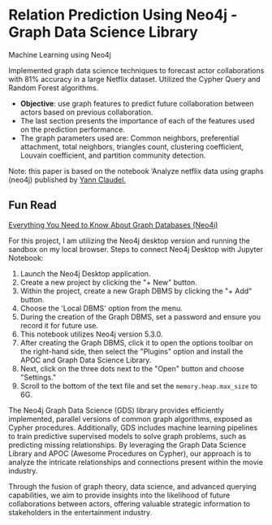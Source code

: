 # Relation Prediction Using Neo4j - Graph Data Science Library
Machine Learning using Neo4j

Implemented graph data science techniques to forecast actor collaborations with 81% accuracy in a large Netflix dataset. 
Utilized the Cypher Query and Random Forest algorithms.

* **Objective**: use graph features to predict future collaboration between actors based on previous collaboration.
* The last section presents the importance of each of the features used on the prediction performance.
* The graph parameters used are: Common neighbors, preferential attachment, total neighbors, triangles count, clustering coefficient, Louvain coefficient, and partition community detection.

Note: this paper is based on the notebook ‘Analyze netflix data using graphs (neo4j) published by [Yann Claudel.](https://www.kaggle.com/code/yclaudel/analyze-netflix-data-using-graphs-neo4j)

## Fun Read

[Everything You Need to Know About Graph Databases (Neo4j)](https://towardsdatascience.com/everything-you-need-to-know-about-graph-databases-neo4j-b9154f57dad0)

For this project, I am utilizing the Neo4j desktop version and running the sandbox on my local browser.
Steps to connect Neo4j Desktop with Jupyter Notebook:

1. Launch the Neo4j Desktop application.
2. Create a new project by clicking the "+ New" button.
3. Within the project, create a new Graph DBMS by clicking the "+ Add" button.
4. Choose the 'Local DBMS' option from the menu.
5. During the creation of the Graph DBMS, set a password and ensure you record it for future use.
6. This notebook utilizes Neo4j version 5.3.0.
7. After creating the Graph DBMS, click it to open the options toolbar on the right-hand side, then select the "Plugins" option and install the APOC and Graph Data Science Library.
8. Next, click on the three dots next to the "Open" button and choose "Settings."
9. Scroll to the bottom of the text file and set the `memory.heap.max_size` to 6G.

The Neo4j Graph Data Science (GDS) library provides efficiently implemented, parallel versions of common graph algorithms, exposed as Cypher procedures. Additionally, GDS includes machine learning pipelines to train predictive supervised models to solve graph problems, such as predicting missing relationships.
By leveraging the Graph Data Science Library and APOC (Awesome Procedures on Cypher), our approach is to analyze the intricate relationships and connections present within the movie industry. 

Through the fusion of graph theory, data science, and advanced querying capabilities, we aim to provide insights into the likelihood of future collaborations between actors, offering valuable strategic information to stakeholders in the entertainment industry.
